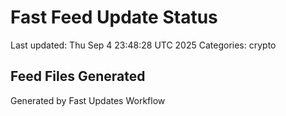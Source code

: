# Fast Feed Update Status
Last updated: Thu Sep  4 23:48:28 UTC 2025
Categories: crypto

## Feed Files Generated

Generated by Fast Updates Workflow
